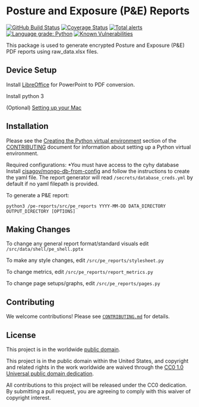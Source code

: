 # Posture and Exposure (P&E) Reports #

[![GitHub Build Status](https://github.com/cisagov/pe-reports/workflows/build/badge.svg)](https://github.com/cisagov/pe-reports/actions)
[![Coverage Status](https://coveralls.io/repos/github/cisagov/pe-reports/badge.svg?branch=develop)](https://coveralls.io/github/cisagov/pe-reports?branch=develop)
[![Total alerts](https://img.shields.io/lgtm/alerts/g/cisagov/pe-reports.svg?logo=lgtm&logoWidth=18)](https://lgtm.com/projects/g/cisagov/pe-reports/alerts/)
[![Language grade: Python](https://img.shields.io/lgtm/grade/python/g/cisagov/pe-reports.svg?logo=lgtm&logoWidth=18)](https://lgtm.com/projects/g/cisagov/pe-reports/context:python)
[![Known Vulnerabilities](https://snyk.io/test/github/cisagov/pe-reports/develop/badge.svg)](https://snyk.io/test/github/cisagov/pe-reports)

This package is used to generate encrypted Posture and Exposure (P&E) PDF
reports using raw_data.xlsx files.

## Device Setup ##

Install [LibreOffice](https://www.libreoffice.org/get-help/install-howto/macos/)
for PowerPoint to PDF conversion.

Install python 3

(Optional) [Setting up your Mac](https://github.com/cisagov/development-guide/blob/develop/dev_envs/mac-env-setup.md)

## Installation ##

Please see the
[Creating the Python virtual environment](CONTRIBUTING.md#creating-the-python-virtual-environment)
section of the [CONTRIBUTING](CONTRIBUTING.md) document for information about
setting up a Python virtual environment.

Required configurations:
*You must have access to the cyhy database
Install [cisagov/mongo-db-from-config](https://github.com/cisagov/mongo-db-from-config)
and follow the instructions to create the yaml file.
The report generator will read `/secrets/database_creds.yml` by default if no
yaml filepath is provided.

To generate a P&E report:

```console
python3 /pe-reports/src/pe_reports YYYY-MM-DD DATA_DIRECTORY OUTPUT_DIRECTORY [OPTIONS]
```

## Making Changes ##

To change any general report format/standard visuals edit
`/src/data/shell/pe_shell.pptx`

To make any style changes, edit `/src/pe_reports/stylesheet.py`

To change metrics, edit `/src/pe_reports/report_metrics.py`

To change page setups/graphs, edit `/src/pe_reports/pages.py`

## Contributing ##

We welcome contributions!  Please see [`CONTRIBUTING.md`](CONTRIBUTING.md) for
details.

## License ##

This project is in the worldwide [public domain](LICENSE).

This project is in the public domain within the United States, and
copyright and related rights in the work worldwide are waived through
the [CC0 1.0 Universal public domain
dedication](https://creativecommons.org/publicdomain/zero/1.0/).

All contributions to this project will be released under the CC0
dedication. By submitting a pull request, you are agreeing to comply
with this waiver of copyright interest.
